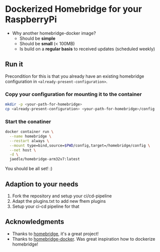 # Dockerized Homebridge for your RaspberryPi

- Why another homebridge-docker image?
  - Should be **simple**
  - Should be **small** (< 100MB)
  - Is build on a **regular basis** to received updates (scheduled weekly)

## Run it

Precondition for this is that you already have an existing homebridge configuration in `<already-present-configuration>`.

### Copy your configuration for mounting it to the container

```sh
mkdir -p <your-path-for-homebridge>
cp <already-present-configuration> <your-path-for-homebridge>/config
```

### Start the conatiner

```sh
docker container run \
  --name homebridge \
  --restart always \
  --mount type=bind,source=$PWD/config,target=/homebridge/config \
  --net host \
  -d \
  jaedle/homebridge-arm32v7:latest
```

You should be all set! :)

## Adaption to your needs

1. Fork the repository and setup your ci/cd-pipeline
2. Adapt the plugins.txt to add new fhem plugins
3. Setup your ci-cd pipeline for that

## Acknowledgments

- Thanks to [homebridge](https://github.com/nfarina/homebridge), it's a great project!
- Thanks to [homebridge-docker](https://github.com/oznu/docker-homebridge). Was great inspiration how to dockerize homebridge!